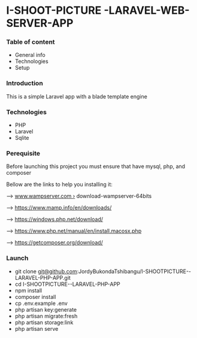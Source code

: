 # I-SHOOT-PICTURE -LARAVEL-WEB-SERVER-APP


### Table of content 

* General info
* Technologies
* Setup

### Introduction 

This is a simple Laravel app with a blade template engine

### Technologies

* PHP
* Laravel
* Sqlite

### Perequisite

Before launching this project you must ensure that have mysql, php, and composer

Bellow are the links to help you installing it:

 —> www.wampserver.com › download-wampserver-64bits

—>  https://www.mamp.info/en/downloads/

—> https://windows.php.net/download/

—>  https://www.php.net/manual/en/install.macosx.php

—> https://getcomposer.org/download/


### Launch

*  git clone git@github.com:JordyBukondaTshibangu/I-SHOOTPICTURE--LARAVEL-PHP-APP.git
* cd I-SHOOTPICTURE--LARAVEL-PHP-APP
* npm install 
* composer install
* cp .env.example .env
* php artisan key:generate
* php artisan migrate:fresh
* php artisan storage:link
* php artisan serve 
